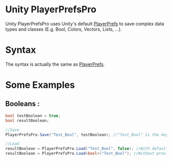 # Unity PlayerPrefsPro

Unity PlayerPrefsPro uses Unity's default [PlayerPrefs](https://docs.unity3d.com/ScriptReference/PlayerPrefs.html) to save complex data types and classes (E.g. Bool, Colors, Vectors, Lists, ...).

# Syntax

The syntax is actually the same as [PlayerPrefs](https://docs.unity3d.com/ScriptReference/PlayerPrefs.html).

# Some Examples

## Booleans :
```c#
bool testBoolean = true;
bool resultBoolean;

//Save
PlayerPrefsPro.Save("Test_Bool", testBoolean); //"Test_Bool" is the key to store data because PlayerPrefs need a key to store data.

//Load
resultBoolean = PlayerPrefsPro.Load("Test_Bool", false); //With default value
resultBoolean = PlayerPrefsPro.Load<bool>("Test_Bool"); //Without providing default value
```
